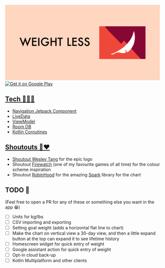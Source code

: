 ![image](feature-graphic.png)
<a href="https://play.google.com/store/apps/details?id=com.brian.weightless">
    <img alt="Get it on Google Play"
        height="80"
        src="https://play.google.com/intl/en_us/badges/images/generic/en_badge_web_generic.png" />

## Tech 👨🏽‍💻
- Navigation Jetpack Component 
- LiveData
- ViewModel 
- Room DB 
- Kotlin Coroutines

## Shoutouts 📣❤️
- Shoutout [Wesley Tang](https://github.com/wesley-tang) for the epic logo
- Shoutout [Firewatch](https://www.firewatchgame.com) (one of my favourite games of all time) for the colour scheme inspiration
- Shoutout [RobinHood](https://robinhood.com) for the amazing [Spark](https://github.com/robinhood/spark) library for the chart 

## TODO 🙇
(Feel free to open a PR for any of these or something else you want in the app 😁)
- [ ] Units for kg/lbs
- [ ] CSV importing and exporting
- [ ] Setting goal weight (adds a horizontal flat line to chart)
- [ ] Make the chart on vertical view a 30-day view, and then a little expand button at the top can expand it to see lifetime history
- [ ] Homescreen widget for quick entry of weight
- [ ] Google assistant action for quick entry of weight
- [ ] Opt-in cloud back-up
- [ ] Kotlin Multiplatform and other clients
